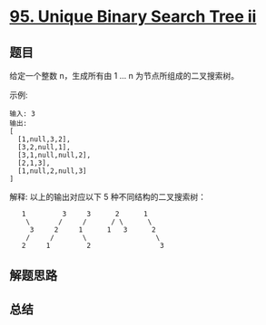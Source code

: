 # [95. Unique Binary Search Tree ii](https://leetcode-cn.com/problems/unique-binary-search-trees-ii/)

## 题目


给定一个整数 n，生成所有由 1 ... n 为节点所组成的二叉搜索树。

示例:

```
输入: 3
输出:
[
  [1,null,3,2],
  [3,2,null,1],
  [3,1,null,null,2],
  [2,1,3],
  [1,null,2,null,3]
]
```

解释:
以上的输出对应以下 5 种不同结构的二叉搜索树：

```
   1         3     3      2      1
    \       /     /      / \      \
     3     2     1      1   3      2
    /     /       \                 \
   2     1         2                 3
```



## 解题思路




## 总结
